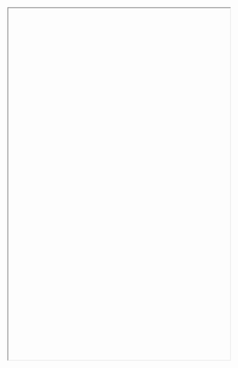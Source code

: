 <iframe 
		height = 800
		width = 100%
		padding = 0 0
		marging = 0 0
		src = "https://"></iframe>

